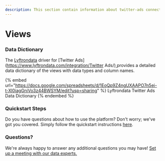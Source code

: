```yaml
---
description: This section contain information about twitter-ads connector views information
---
```


# Views

### Data Dictionary

The [Lyftrondata](https://www.lyftrondata.com/) driver for [Twitter Ads](https://www.lyftrondata.com/integration/Twitter Ads/)[ ](https://www.lyftrondata.com/integration/twitter-ads/)provides a detailed data dictionary of the views with data types and column names.

{% embed url="https://docs.google.com/spreadsheets/d/1EoQp9Z4ngUXAAPO7n5ei-t-Xl0iagGniVo3z44BWSYM/edit?usp=sharing" %}
Lyftrondata Twitter Ads Data Dictionary
{% endembed %}

### Quickstart Steps

Do you have questions about how to use the platform? Don't worry; we've got you covered. Simply follow the quickstart instructions [here](../../../../quickstart-steps.md).

### Questions? <a href="#questions" id="questions"></a>

We're always happy to answer any additional questions you may have! [Set up a meeting with our data experts.](https://www.lyftrondata.com/book-a-meeting/)


